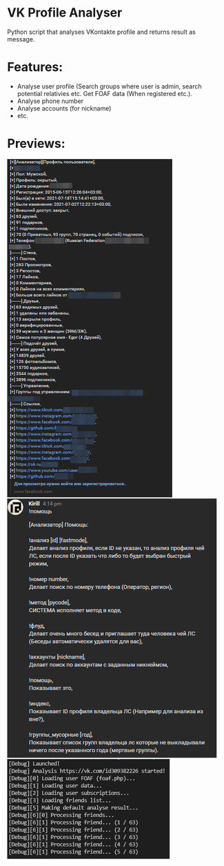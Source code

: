 # VK Profile Analyser
Python script that analyses VKontakte profile and returns result as message.

# Features:
- Analyse user profile (Search groups where user is admin, search potential relativies etc. Get FOAF data (When registered etc.).
- Analyse phone number
- Analyse accounts (for nickname)
- etc.

# Previews:
![Work](preview_work.png)
![Help](preview_help.png)
![Debug](preview_debug.png)
